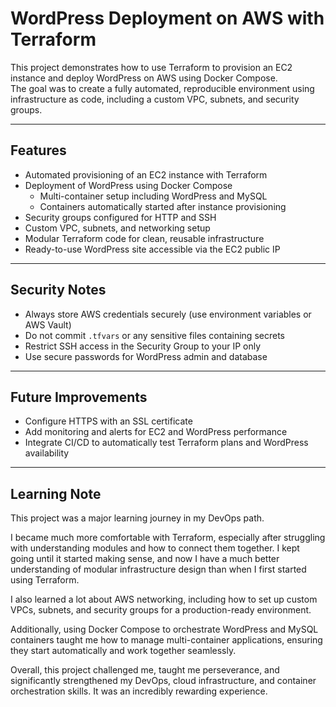  

#  WordPress Deployment on AWS with Terraform

This project demonstrates how to use Terraform to provision an EC2 instance and deploy WordPress on AWS using Docker Compose.  
The goal was to create a fully automated, reproducible environment using infrastructure as code, including a custom VPC, subnets, and security groups.  

---

##  Features

- Automated provisioning of an EC2 instance with Terraform  
- Deployment of WordPress using Docker Compose  
  - Multi-container setup including WordPress and MySQL  
  - Containers automatically started after instance provisioning  
- Security groups configured for HTTP and SSH  
- Custom VPC, subnets, and networking setup  
- Modular Terraform code for clean, reusable infrastructure  
- Ready-to-use WordPress site accessible via the EC2 public IP  

---

##  Security Notes

- Always store AWS credentials securely (use environment variables or AWS Vault)  
- Do not commit `.tfvars` or any sensitive files containing secrets  
- Restrict SSH access in the Security Group to your IP only  
- Use secure passwords for WordPress admin and database  

---

##  Future Improvements
 
- Configure HTTPS with an SSL certificate  
- Add monitoring and alerts for EC2 and WordPress performance   
- Integrate CI/CD to automatically test Terraform plans and WordPress availability  
  

---

##  Learning Note

This project was a major learning journey in my DevOps path.  

I became much more comfortable with Terraform, especially after struggling with understanding modules and how to connect them together. I kept going until it started making sense, and now I have a much better understanding of modular infrastructure design than when I first started using Terraform.  

I also learned a lot about AWS networking, including how to set up custom VPCs, subnets, and security groups for a production-ready environment.  

Additionally, using Docker Compose to orchestrate WordPress and MySQL containers taught me how to manage multi-container applications, ensuring they start automatically and work together seamlessly.  

Overall, this project challenged me, taught me perseverance, and significantly strengthened my DevOps, cloud infrastructure, and container orchestration skills. It was an incredibly rewarding experience.  
